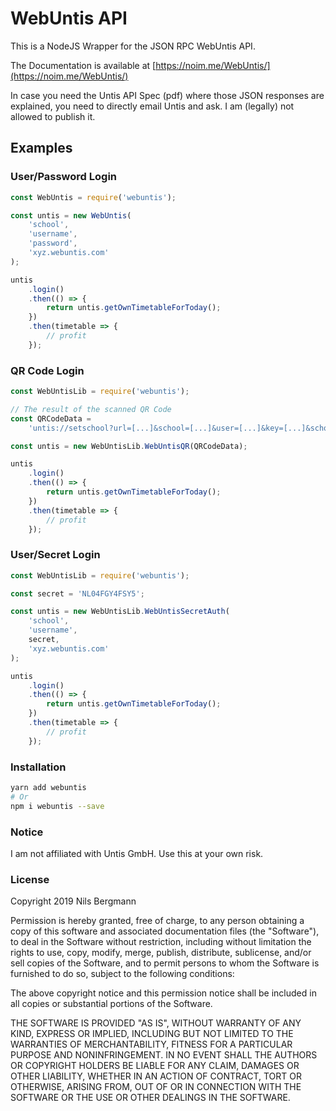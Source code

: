 # WebUntis API

This is a NodeJS Wrapper for the JSON RPC WebUntis API.

The Documentation is available at [https://noim.me/WebUntis/](https://noim.me/WebUntis/)

In case you need the Untis API Spec (pdf) where those JSON responses are explained, you need to directly email Untis and ask. I am (legally) not allowed to publish it.

## Examples

### User/Password Login

```javascript
const WebUntis = require('webuntis');

const untis = new WebUntis(
	'school',
	'username',
	'password',
	'xyz.webuntis.com'
);

untis
	.login()
	.then(() => {
		return untis.getOwnTimetableForToday();
	})
	.then(timetable => {
		// profit
	});
```

### QR Code Login

```javascript
const WebUntisLib = require('webuntis');

// The result of the scanned QR Code
const QRCodeData =
	'untis://setschool?url=[...]&school=[...]&user=[...]&key=[...]&schoolNumber=[...]';

const untis = new WebUntisLib.WebUntisQR(QRCodeData);

untis
	.login()
	.then(() => {
		return untis.getOwnTimetableForToday();
	})
	.then(timetable => {
		// profit
	});
```

### User/Secret Login

```javascript
const WebUntisLib = require('webuntis');

const secret = 'NL04FGY4FSY5';

const untis = new WebUntisLib.WebUntisSecretAuth(
	'school',
	'username',
	secret,
	'xyz.webuntis.com'
);

untis
	.login()
	.then(() => {
		return untis.getOwnTimetableForToday();
	})
	.then(timetable => {
		// profit
	});
```

### Installation

```bash
yarn add webuntis
# Or
npm i webuntis --save
```

### Notice

I am not affiliated with Untis GmbH. Use this at your own risk.

### License

Copyright 2019 Nils Bergmann

Permission is hereby granted, free of charge, to any person obtaining a copy of this software and associated documentation files (the "Software"), to deal in the Software without restriction, including without limitation the rights to use, copy, modify, merge, publish, distribute, sublicense, and/or sell copies of the Software, and to permit persons to whom the Software is furnished to do so, subject to the following conditions:

The above copyright notice and this permission notice shall be included in all copies or substantial portions of the Software.

THE SOFTWARE IS PROVIDED "AS IS", WITHOUT WARRANTY OF ANY KIND, EXPRESS OR IMPLIED, INCLUDING BUT NOT LIMITED TO THE WARRANTIES OF MERCHANTABILITY, FITNESS FOR A PARTICULAR PURPOSE AND NONINFRINGEMENT. IN NO EVENT SHALL THE AUTHORS OR COPYRIGHT HOLDERS BE LIABLE FOR ANY CLAIM, DAMAGES OR OTHER LIABILITY, WHETHER IN AN ACTION OF CONTRACT, TORT OR OTHERWISE, ARISING FROM, OUT OF OR IN CONNECTION WITH THE SOFTWARE OR THE USE OR OTHER DEALINGS IN THE SOFTWARE.
